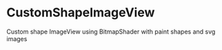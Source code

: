 CustomShapeImageView
====================

Custom shape ImageView using BitmapShader with paint shapes and svg images
